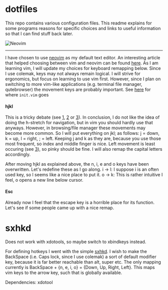 # dotfiles

This repo contains various configuration files. This readme explains for some programs reasons for specific choices and links to useful information so that I can find stuff back later.

![Neovim](https://neovim.io/images/logo@2x.png "Neovim")
***
I have chosen to use [neovim](https://neovim.io/) as my default text editor. An interesting article that helped choosing between vim and neovim can be found [here](https://geoff.greer.fm/2015/01/15/why-neovim-is-better-than-vim/).
As I am learning vim, I will update my choices for keyboard remapping below. Since I use colemak, keys may not always remain logical. I will strive for ergonomics, but focus on learning to use vim first. However, since I plan on switching to more vim-like applications (e.g. terminal file manager, qutebrowser) the movement keys are probably important.
See [here](https://neovim.io/doc/user/starting.html#vimrc) for where `init.vim` goes

#### hjkl

This is a tricky debate (see [1], [2] or [3]). In conclusion, I do not like the idea of doing the h-stretch for navigation, but in vim you should hardly use that anyways. However, in browsing/file manager these movements may become more common. So I will put everything on jkl; as follows: j = down, k = up, l = right, ; = left. Keeping j and k as they are, because you use those most frequent, so index and middle finger is nice. Left movement is least occuring (see [3]), so pinky should be fine.
I will also remap the capital letters accordingly.

After moving hjkl as explained above, the n, i, e and o keys have been overwritten. Let's redefine these as I go along.
i -> l: I suppose i is an often used key, so l seems like a nice place to put it. 
o -> k: This is rather intuitive I feel, o opens a new line below cursor.

#### Esc

Already now I feel that the escape key is a horrible place for its function. Let's see if some people came up with a nice remap.

# sxhkd

Does not work with xdotools, so maybe switch to xbindkeys instead.

For defining hotkeys I went with the simple [sxhkd](https://github.com/baskerville/sxhkd). I wish to make the BackSpace (i.e. Caps lock, since I use colemak) a sort of default modifier key, because it is far better reachable than alt, super etc.
The only mapping currently is BackSpace + {n, e, i, o} = {Down, Up, Right, Left}. This maps vim keys to the arrow key, such that is globally available.

Dependencies: xdotool






[1]: https://www.reddit.com/r/vim/comments/pu71n/remap_hjkl_to_jkl_anyone/
[2]: https://www.reddit.com/r/vim/comments/1lz25q/why_hjkl_for_navigation_not_jkl/
[3]: http://xahlee.info/kbd/vi_hjkl_vs_inverted_t_ijkl_arrow_keys.html
